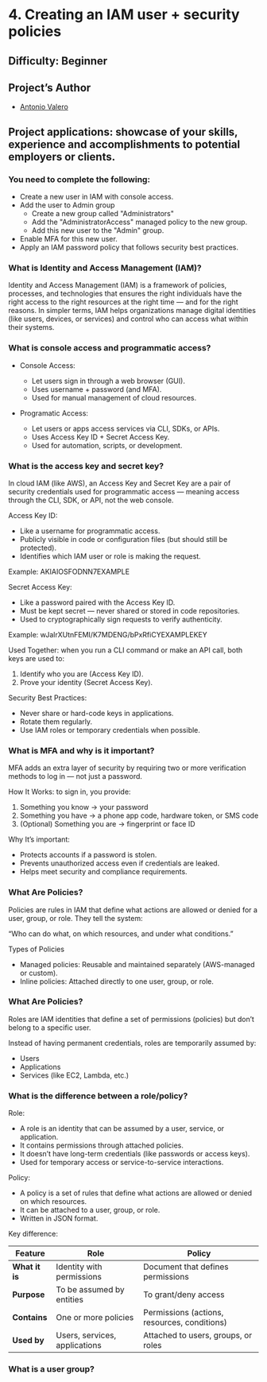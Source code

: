 # 4. Creating an IAM user + security policies
 
## Difficulty: Beginner

## Project’s Author 
* [Antonio Valero](https://www.linkedin.com/in/avalero89/) 

 
## Project applications: showcase of your skills, experience and accomplishments to potential employers or clients. 
 

### You need to complete the following:

  *   Create a new user in IAM with console access.
  *   Add the user to Admin group
      * Create a new group called "Administrators"
      * Add the "AdministratorAccess" managed policy to the new group.
      * Add this new user to the "Admin" group.
  *   Enable MFA for this new user.
  *   Apply an IAM password policy that follows security best practices.


### What is Identity and Access Management (IAM)?
Identity and Access Management (IAM) is a framework of policies, processes, and technologies that ensures the right individuals have the right access to the right resources at the right time — and for the right reasons.
In simpler terms, IAM helps organizations manage digital identities (like users, devices, or services) and control who can access what within their systems.


### What is console access and programmatic access?

*  Console Access:
    * Let users sign in through a web browser (GUI).
    * Uses username + password (and MFA).
    * Used for manual management of cloud resources.

*  Programatic Access:
    * Let users or apps access services via CLI, SDKs, or APIs.
    * Uses Access Key ID + Secret Access Key.
    * Used for automation, scripts, or development.


### What is the access key and secret key?

In cloud IAM (like AWS), an Access Key and Secret Key are a pair of security credentials used for programmatic access — meaning access through the CLI, SDK, or API, not the web console.

Access Key ID:
  * Like a username for programmatic access.
  * Publicly visible in code or configuration files (but should still be protected).
  * Identifies which IAM user or role is making the request.

Example:
AKIAIOSFODNN7EXAMPLE

Secret Access Key:
  * Like a password paired with the Access Key ID.
  * Must be kept secret — never shared or stored in code repositories.
  * Used to cryptographically sign requests to verify authenticity.

Example:
wJalrXUtnFEMI/K7MDENG/bPxRfiCYEXAMPLEKEY


Used Together: when you run a CLI command or make an API call, both keys are used to:
1. Identify who you are (Access Key ID).
2. Prove your identity (Secret Access Key).

Security Best Practices:
  * Never share or hard-code keys in applications.
  * Rotate them regularly.
  * Use IAM roles or temporary credentials when possible.

### What is MFA and why is it important?

MFA adds an extra layer of security by requiring two or more verification methods to log in — not just a password.

How It Works: to sign in, you provide:
1. Something you know → your password
2. Something you have → a phone app code, hardware token, or SMS code
3. (Optional) Something you are → fingerprint or face ID

Why It’s important:
* Protects accounts if a password is stolen.
* Prevents unauthorized access even if credentials are leaked.
* Helps meet security and compliance requirements.


### What Are Policies?

Policies are rules in IAM that define what actions are allowed or denied for a user, group, or role.
They tell the system: 

“Who can do what, on which resources, and under what conditions.”

Types of Policies
* Managed policies: Reusable and maintained separately (AWS-managed or custom).
* Inline policies: Attached directly to one user, group, or role.


### What Are Policies?

Roles are IAM identities that define a set of permissions (policies) but don’t belong to a specific user.

Instead of having permanent credentials, roles are temporarily assumed by:
* Users
* Applications
* Services (like EC2, Lambda, etc.)


### What is the difference between a role/policy?

Role:
*  A role is an identity that can be assumed by a user, service, or application.
*  It contains permissions through attached policies.
*  It doesn’t have long-term credentials (like passwords or access keys).
*  Used for temporary access or service-to-service interactions.

Policy:
* A policy is a set of rules that define what actions are allowed or denied on which resources.
* It can be attached to a user, group, or role.
* Written in JSON format.

Key difference:

| **Feature**    | **Role**                      | **Policy**                                   |
| -------------- | ----------------------------- | -------------------------------------------- |
| **What it is** | Identity with permissions     | Document that defines permissions            |
| **Purpose**    | To be assumed by entities     | To grant/deny access                         |
| **Contains**   | One or more policies          | Permissions (actions, resources, conditions) |
| **Used by**    | Users, services, applications | Attached to users, groups, or roles          |


### What is a user group?
